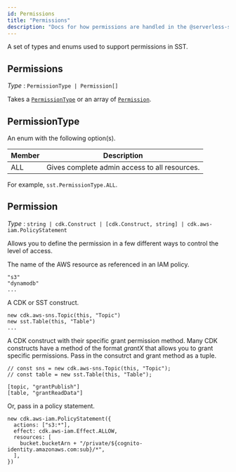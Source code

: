 ```yaml
---
id: Permissions
title: "Permissions"
description: "Docs for how permissions are handled in the @serverless-stack/resources"
---
```


A set of types and enums used to support permissions in SST.

## Permissions

_Type_ : `PermissionType | Permission[]`

Takes a [`PermissionType`](#permissiontype) or an array of [`Permission`](#permission).

## PermissionType

An enum with the following option(s).

| Member | Description                                   |
| ------ | --------------------------------------------- |
| ALL    | Gives complete admin access to all resources. |

For example, `sst.PermissionType.ALL`.

## Permission

_Type_ : `string | cdk.Construct | [cdk.Construct, string] | cdk.aws-iam.PolicyStatement`

Allows you to define the permission in a few different ways to control the level of access.

The name of the AWS resource as referenced in an IAM policy.

```
"s3"
"dynamodb"
...
```

A CDK or SST construct.

```
new cdk.aws-sns.Topic(this, "Topic")
new sst.Table(this, "Table")
...
```

A CDK construct with their specific grant permission method. Many CDK constructs have a method of the format _grantX_ that allows you to grant specific permissions. Pass in the consutrct and grant method as a tuple.

```
// const sns = new cdk.aws-sns.Topic(this, "Topic");
// const table = new sst.Table(this, "Table");

[topic, "grantPublish"]
[table, "grantReadData"]
```

Or, pass in a policy statement.

```
new cdk.aws-iam.PolicyStatement({
  actions: ["s3:*"],
  effect: cdk.aws-iam.Effect.ALLOW,
  resources: [
    bucket.bucketArn + "/private/${cognito-identity.amazonaws.com:sub}/*",
  ],
})
```
